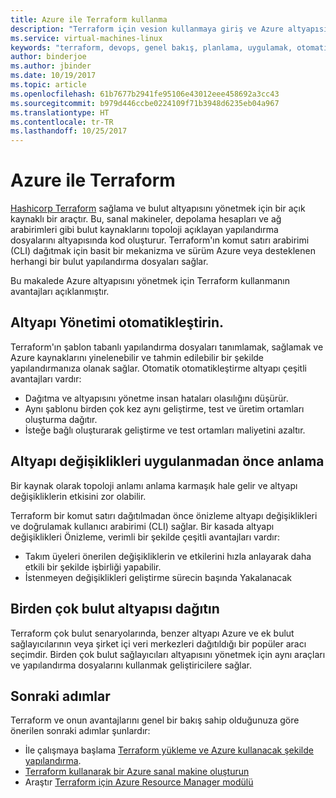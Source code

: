 ```yaml
---
title: Azure ile Terraform kullanma
description: "Terraform için vesion kullanmaya giriş ve Azure altyapısı dağıtın."
ms.service: virtual-machines-linux
keywords: "terraform, devops, genel bakış, planlama, uygulamak, otomatikleştirme"
author: binderjoe
ms.author: jbinder
ms.date: 10/19/2017
ms.topic: article
ms.openlocfilehash: 61b7677b2941fe95106e43012eee458692a3cc43
ms.sourcegitcommit: b979d446ccbe0224109f71b3948d6235eb04a967
ms.translationtype: HT
ms.contentlocale: tr-TR
ms.lasthandoff: 10/25/2017
---
```

# <a name="terraform-with-azure"></a>Azure ile Terraform

[Hashicorp Terraform](https://www.terraform.io/) sağlama ve bulut altyapısını yönetmek için bir açık kaynaklı bir araçtır. Bu, sanal makineler, depolama hesapları ve ağ arabirimleri gibi bulut kaynaklarını topoloji açıklayan yapılandırma dosyalarını altyapısında kod oluşturur. Terraform'ın komut satırı arabirimi (CLI) dağıtmak için basit bir mekanizma ve sürüm Azure veya desteklenen herhangi bir bulut yapılandırma dosyaları sağlar.

Bu makalede Azure altyapısını yönetmek için Terraform kullanmanın avantajları açıklanmıştır.

## <a name="automate-infrastructure-management"></a>Altyapı Yönetimi otomatikleştirin.

Terraform'ın şablon tabanlı yapılandırma dosyaları tanımlamak, sağlamak ve Azure kaynaklarını yinelenebilir ve tahmin edilebilir bir şekilde yapılandırmanıza olanak sağlar. Otomatik otomatikleştirme altyapı çeşitli avantajları vardır:

- Dağıtma ve altyapısını yönetme insan hataları olasılığını düşürür.
- Aynı şablonu birden çok kez aynı geliştirme, test ve üretim ortamları oluşturma dağıtır.
- İsteğe bağlı oluşturarak geliştirme ve test ortamları maliyetini azaltır.

## <a name="understand-infrastructure-changes-before-they-are-applied"></a>Altyapı değişiklikleri uygulanmadan önce anlama 

Bir kaynak olarak topoloji anlamı anlama karmaşık hale gelir ve altyapı değişikliklerin etkisini zor olabilir.

Terraform bir komut satırı dağıtılmadan önce önizleme altyapı değişiklikleri ve doğrulamak kullanıcı arabirimi (CLI) sağlar. Bir kasada altyapı değişiklikleri Önizleme, verimli bir şekilde çeşitli avantajları vardır:
- Takım üyeleri önerilen değişikliklerin ve etkilerini hızla anlayarak daha etkili bir şekilde işbirliği yapabilir.
- İstenmeyen değişiklikleri geliştirme sürecin başında Yakalanacak


## <a name="deploy-infrastructure-to-multiple-clouds"></a>Birden çok bulut altyapısı dağıtın

Terraform çok bulut senaryolarında, benzer altyapı Azure ve ek bulut sağlayıcılarının veya şirket içi veri merkezleri dağıtıldığı bir popüler aracı seçimdir. Birden çok bulut sağlayıcıları altyapısını yönetmek için aynı araçları ve yapılandırma dosyalarını kullanmak geliştiricilere sağlar.

## <a name="next-steps"></a>Sonraki adımlar

Terraform ve onun avantajlarını genel bir bakış sahip olduğunuza göre önerilen sonraki adımlar şunlardır:

- İle çalışmaya başlama [Terraform yükleme ve Azure kullanacak şekilde yapılandırma](https://docs.microsoft.com/en-us/azure/virtual-machines/linux/terraform-install-configure).
- [Terraform kullanarak bir Azure sanal makine oluşturun](https://docs.microsoft.com/en-us/azure/virtual-machines/linux/terraform-create-complete-vm)
- Araştır [Terraform için Azure Resource Manager modülü](https://www.terraform.io/docs/providers/azurerm/) 